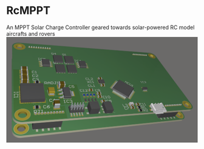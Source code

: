 # RcMPPT
An MPPT Solar Charge Controller geared towards solar-powered RC model aircrafts and rovers
![Image of MBA Prototype](https://github.com/ThoMint/RcMPPT/blob/master/Hardware/RcMPPT/First_MBA_Prototype.png)
